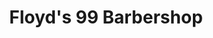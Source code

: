 ---
title: "Floyd's 99 Barbershop"
url: /chicago/floyds-99-barbershop-north-milwaukee-avenue/
shop: hairdresser
---